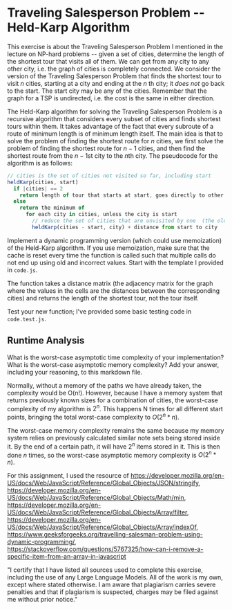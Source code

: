 # Traveling Salesperson Problem -- Held-Karp Algorithm

This exercise is about the Traveling Salesperson Problem I mentioned in the
lecture on NP-hard problems -- given a set of cities, determine the length of
the shortest tour that visits all of them. We can get from any city to any other
city, i.e. the graph of cities is completely connected. We consider the version
of the Traveling Salesperson Problem that finds the shortest tour to visit $n$
cities, starting at a city and ending at the $n$ th city; it *does not* go
back to the start. The start city may be any of the cities. Remember that the
graph for a TSP is undirected, i.e. the cost is the same in either direction.

The Held-Karp algorithm for solving the Traveling Salesperson Problem is a
recursive algorithm that considers every subset of cities and finds shortest
tours within them. It takes advantage of the fact that every subroute of a route
of minimum length is of minimum length itself. The main idea is that to solve
the problem of finding the shortest route for $n$ cities, we first solve the
problem of finding the shortest route for $n-1$ cities, and then find the
shortest route from the $n-1$st city to the $n$th city. The pseudocode for the
algorithm is as follows:

```javascript
// cities is the set of cities not visited so far, including start
heldKarp(cities, start)
  if |cities| == 2
    return length of tour that starts at start, goes directly to other city in cities
  else
    return the minimum of
      for each city in cities, unless the city is start
        // reduce the set of cities that are unvisited by one  (the old start), set the new start, add on the distance from old start to new start
        heldKarp(cities - start, city) + distance from start to city
```

Implement a dynamic programming version (which could use memoization) of the
Held-Karp algorithm. If you use memoization, make sure that the cache is reset
every time the function is called such that multiple calls do not end up using
old and incorrect values. Start with the template I provided in `code.js`.

The function takes a distance matrix (the adjacency matrix for the graph where
the values in the cells are the distances between the corresponding cities) and
returns the length of the shortest tour, not the tour itself.

Test your new function; I've provided some basic testing code in `code.test.js`.

## Runtime Analysis

What is the worst-case asymptotic time complexity of your implementation? What
is the worst-case asymptotic memory complexity? Add your answer, including your
reasoning, to this markdown file.



Normally, without a memory of the paths we have already taken, the complexity would be O(n!). However, because I have a memory system that returns previously known sizes for a combination of cities, the worst-case complexity of my algorithm is $2^n$. This happens N times for all different start points, bringing the total worst-case complexity to $O(2^n*n)$.

    
The worst-case memory complexity remains the same because my memory system relies on previously calculated similar note sets being stored inside it. By the end of a certain path, it will have $2^n$ items stored in it. This is then done $n$ times, so the worst-case asymptotic memory complexity is $O(2^n*n)$.


For this assignment, I used the resource of https://developer.mozilla.org/en-US/docs/Web/JavaScript/Reference/Global_Objects/JSON/stringify, https://developer.mozilla.org/en-US/docs/Web/JavaScript/Reference/Global_Objects/Math/min, https://developer.mozilla.org/en-US/docs/Web/JavaScript/Reference/Global_Objects/Array/filter, https://developer.mozilla.org/en-US/docs/Web/JavaScript/Reference/Global_Objects/Array/indexOf, https://www.geeksforgeeks.org/travelling-salesman-problem-using-dynamic-programming/, https://stackoverflow.com/questions/5767325/how-can-i-remove-a-specific-item-from-an-array-in-javascript

"I certify that I have listed all sources used to complete this exercise, including the use of any Large Language Models. All of the work is my own, except where stated otherwise. I am aware that plagiarism carries severe penalties and that if plagiarism is suspected, charges may be filed against me without prior notice."
